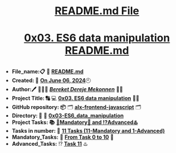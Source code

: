 <H1 align="center", height="1500"> <ins> README.md File </ins> </H1>
<H1 align="center"> <ins> 0x03. ES6 data manipulation README.md</ins> </H1>



##

* **File_name:📋** 📖 [**README.md**](https://github.com/BekaHabesha/alx-frontend-javascript/tree/master/0x03-ES6_data_manipulation/README.md)
* **Created: 📅** <ins>**On June 06, 2024**</ins>🕙
* **Author:🖊️** 👨🏻‍💻 [***Bereket Dereje Mekonnen***](https://intranet.alxswe.com/users/BereketDerejeMekonnen) 🧑‍💻
* **Project Title: 🔠**  💻 [**0x03. ES6 data manipulation**](https://intranet.alxswe.com/projects/1189) 📝🔡
* **GitHub repository: 📦** 🗂 [**alx-frontend-javascript**](https://github.com/BekaHabesha/alx-frontend-javascript) 🗂
* **Directory: 💼** 📂 [**0x03-ES6_data_manipulation**](https://github.com/BekaHabesha/alx-frontend-javascript/tree/master/0x03-ES6_data_manipulation)
* **Project Tasks: 📚** <ins>**💯Mandatory💯 and ⁉️Advanced♨️**</ins>
* **Tasks in number: 🔢** <ins>**11 Tasks (11-Mandatory and 1-Advanced)**</ins>
* **Mandatory_Tasks:** 💯 <ins>**From Task 0 to 10**</ins> 💯
* **Advanced_Tasks:** ⁉️ <ins>**Task 11**</ins> ♨️

###
